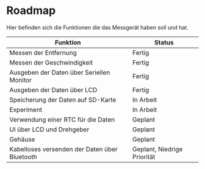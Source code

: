 # Roadmap
Hier befinden sich die Funktionen die das Messgerät haben soll und hat.

| Funktion			| Status		|
| ----------------- | ------------- |
| Messen der Entfernung | Fertig |
| Messen der Geschwindigkeit | Fertig |
| Ausgeben der Daten über Seriellen Monitor | Fertig |
| Ausgeben der Daten über LCD | Fertig |
| Speicherung der Daten auf SD-Karte | In Arbeit |
| Experiment | In Arbeit |
| Verwendung einer RTC für die Daten | Geplant |
| UI über LCD und Drehgeber | Geplant |
| Gehäuse | Geplant |
| Kabelloses versenden der Daten über Bluetooth | Geplant, Niedrige Priorität |

